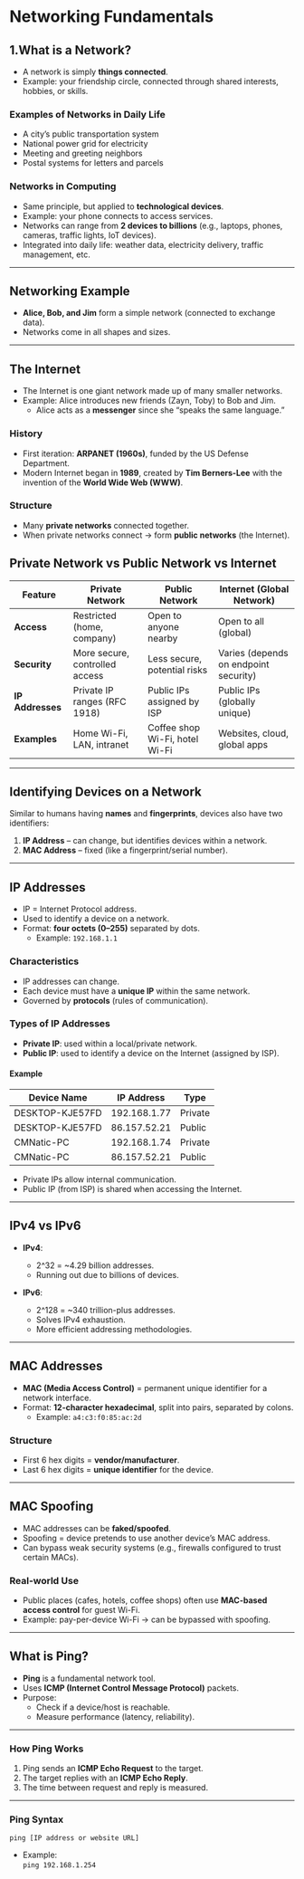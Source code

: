 # Networking Fundamentals

## 1.What is a Network?
- A network is simply **things connected**.  
- Example: your friendship circle, connected through shared interests, hobbies, or skills.  

### Examples of Networks in Daily Life
- A city’s public transportation system  
- National power grid for electricity  
- Meeting and greeting neighbors  
- Postal systems for letters and parcels  

### Networks in Computing
- Same principle, but applied to **technological devices**.  
- Example: your phone connects to access services.  
- Networks can range from **2 devices to billions** (e.g., laptops, phones, cameras, traffic lights, IoT devices).  
- Integrated into daily life: weather data, electricity delivery, traffic management, etc.  

---

## Networking Example
- **Alice, Bob, and Jim** form a simple network (connected to exchange data).  
- Networks come in all shapes and sizes.  

---

## The Internet
- The Internet is one giant network made up of many smaller networks.  
- Example: Alice introduces new friends (Zayn, Toby) to Bob and Jim.  
  - Alice acts as a **messenger** since she “speaks the same language.”  

### History
- First iteration: **ARPANET (1960s)**, funded by the US Defense Department.  
- Modern Internet began in **1989**, created by **Tim Berners-Lee** with the invention of the **World Wide Web (WWW)**.  

### Structure
- Many **private networks** connected together.  
- When private networks connect → form **public networks** (the Internet).
## Private Network vs Public Network vs Internet

| Feature              | Private Network                 | Public Network                  | Internet (Global Network) |
|-----------------------|---------------------------------|---------------------------------|----------------------------|
| **Access**           | Restricted (home, company)      | Open to anyone nearby           | Open to all (global)      |
| **Security**         | More secure, controlled access  | Less secure, potential risks    | Varies (depends on endpoint security) |
| **IP Addresses**     | Private IP ranges (RFC 1918)    | Public IPs assigned by ISP      | Public IPs (globally unique) |
| **Examples**         | Home Wi-Fi, LAN, intranet       | Coffee shop Wi-Fi, hotel Wi-Fi  | Websites, cloud, global apps |


---

## Identifying Devices on a Network
Similar to humans having **names** and **fingerprints**, devices also have two identifiers:
1. **IP Address** – can change, but identifies devices within a network.  
2. **MAC Address** – fixed (like a fingerprint/serial number).  

---

## IP Addresses
- IP = Internet Protocol address.  
- Used to identify a device on a network.  
- Format: **four octets (0–255)** separated by dots.  
  - Example: `192.168.1.1`  

### Characteristics
- IP addresses can change.  
- Each device must have a **unique IP** within the same network.  
- Governed by **protocols** (rules of communication).  

### Types of IP Addresses
- **Private IP**: used within a local/private network.  
- **Public IP**: used to identify a device on the Internet (assigned by ISP).  

#### Example
| Device Name       | IP Address    | Type    |
|-------------------|--------------|---------|
| DESKTOP-KJE57FD   | 192.168.1.77 | Private |
| DESKTOP-KJE57FD   | 86.157.52.21 | Public  |
| CMNatic-PC        | 192.168.1.74 | Private |
| CMNatic-PC        | 86.157.52.21 | Public  |

- Private IPs allow internal communication.  
- Public IP (from ISP) is shared when accessing the Internet.  

---

## IPv4 vs IPv6
- **IPv4**:  
  - 2^32 = ~4.29 billion addresses.  
  - Running out due to billions of devices.  

- **IPv6**:  
  - 2^128 = ~340 trillion-plus addresses.  
  - Solves IPv4 exhaustion.  
  - More efficient addressing methodologies.  

---

## MAC Addresses
- **MAC (Media Access Control)** = permanent unique identifier for a network interface.  
- Format: **12-character hexadecimal**, split into pairs, separated by colons.  
  - Example: `a4:c3:f0:85:ac:2d`  

### Structure
- First 6 hex digits = **vendor/manufacturer**.  
- Last 6 hex digits = **unique identifier** for the device.  

---

## MAC Spoofing
- MAC addresses can be **faked/spoofed**.  
- Spoofing = device pretends to use another device’s MAC address.  
- Can bypass weak security systems (e.g., firewalls configured to trust certain MACs).  

### Real-world Use
- Public places (cafes, hotels, coffee shops) often use **MAC-based access control** for guest Wi-Fi.  
- Example: pay-per-device Wi-Fi → can be bypassed with spoofing.
---

## What is Ping?
- **Ping** is a fundamental network tool.  
- Uses **ICMP (Internet Control Message Protocol)** packets.  
- Purpose:  
  - Check if a device/host is reachable.  
  - Measure performance (latency, reliability).  

---

### How Ping Works
1. Ping sends an **ICMP Echo Request** to the target.  
2. The target replies with an **ICMP Echo Reply**.  
3. The time between request and reply is measured.  

---

### Ping Syntax
`ping [IP address or website URL]`

- Example:  
  `ping 192.168.1.254`
